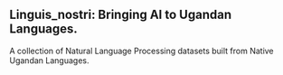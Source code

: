 ## Linguis_nostri: Bringing AI to Ugandan Languages.
A collection of Natural Language Processing datasets built from Native Ugandan Languages.
